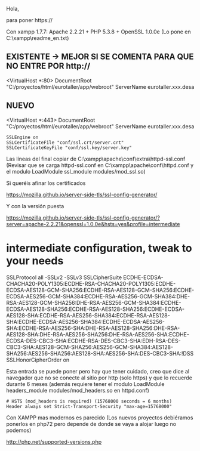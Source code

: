 Hola,


para poner https://

Con xampp 1.7.7: Apache 2.2.21 + PHP 5.3.8 + OpenSSL 1.0.0e (Lo pone en C:\xampp\readme_en.txt)


## EXISTENTE -> MEJOR SI SE COMENTA PARA QUE NO ENTRE POR http://

<VirtualHost *:80>
   DocumentRoot "C:/proyectos/html/eurotaller/app/webroot"
   ServerName eurotaller.xxx.desa
</VirtualHost>


## NUEVO

<VirtualHost *:443>
    DocumentRoot "C:/proyectos/html/eurotaller/app/webroot"
    ServerName eurotaller.xxx.desa

    SSLEngine on
    SSLCertificateFile "conf/ssl.crt/server.crt"
    SSLCertificateKeyFile "conf/ssl.key/server.key"
</VirtualHost>

Las líneas del final copiar de C:\xampp\apache\conf\extra\httpd-ssl.conf
(Revisar que se carga httpd-ssl.conf en C:\xampp\apache\conf\httpd.conf y el modulo LoadModule ssl_module modules/mod_ssl.so)

Si queréis afinar los certificados

https://mozilla.github.io/server-side-tls/ssl-config-generator/

Y con la versión puesta

https://mozilla.github.io/server-side-tls/ssl-config-generator/?server=apache-2.2.21&openssl=1.0.0e&hsts=yes&profile=intermediate

# intermediate configuration, tweak to your needs
SSLProtocol             all -SSLv2 -SSLv3
SSLCipherSuite          ECDHE-ECDSA-CHACHA20-POLY1305:ECDHE-RSA-CHACHA20-POLY1305:ECDHE-ECDSA-AES128-GCM-SHA256:ECDHE-RSA-AES128-GCM-SHA256:ECDHE-ECDSA-AES256-GCM-SHA384:ECDHE-RSA-AES256-GCM-SHA384:DHE-RSA-AES128-GCM-SHA256:DHE-RSA-AES256-GCM-SHA384:ECDHE-ECDSA-AES128-SHA256:ECDHE-RSA-AES128-SHA256:ECDHE-ECDSA-AES128-SHA:ECDHE-RSA-AES256-SHA384:ECDHE-RSA-AES128-SHA:ECDHE-ECDSA-AES256-SHA384:ECDHE-ECDSA-AES256-SHA:ECDHE-RSA-AES256-SHA:DHE-RSA-AES128-SHA256:DHE-RSA-AES128-SHA:DHE-RSA-AES256-SHA256:DHE-RSA-AES256-SHA:ECDHE-ECDSA-DES-CBC3-SHA:ECDHE-RSA-DES-CBC3-SHA:EDH-RSA-DES-CBC3-SHA:AES128-GCM-SHA256:AES256-GCM-SHA384:AES128-SHA256:AES256-SHA256:AES128-SHA:AES256-SHA:DES-CBC3-SHA:!DSS
SSLHonorCipherOrder     on

Esta entrada se puede poner pero hay que tener cuidado, creo que dice al navegador que no se conecte al sitio por http (solo https) y que lo recuerde durante 6 meses (además requiere tener el modulo LoadModule headers_module modules/mod_headers.so en httpd.conf)

    # HSTS (mod_headers is required) (15768000 seconds = 6 months)
    Header always set Strict-Transport-Security "max-age=15768000"

Con XAMPP mas modernos es parecido (Los nuevos proyectos debiéramos ponerlos en php72 pero depende de donde se vaya a alojar luego no podemos)

http://php.net/supported-versions.php
